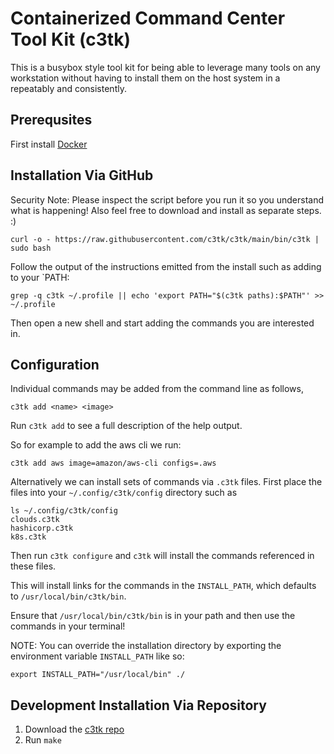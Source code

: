 # Containerized Command Center Tool Kit (c3tk)

This is a busybox style tool kit for being able to leverage many tools on any
workstation without having to install them on the host system in a repeatably
and consistently.

## Prerequsites 

First install [Docker](https://www.docker.com/products/docker-desktop)

## Installation Via GitHub

Security Note: Please inspect the script before you run it so you understand 
what is happening! Also feel free to download and install as separate steps. :)
```
curl -o - https://raw.githubusercontent.com/c3tk/c3tk/main/bin/c3tk | sudo bash
```
Follow the output of the instructions emitted from the install such as adding
to your `PATH:
```
grep -q c3tk ~/.profile || echo 'export PATH="$(c3tk paths):$PATH"' >> ~/.profile
```
Then open a new shell and start adding the commands you are interested in.

## Configuration

Individual commands may be added from the command line as follows,
```
c3tk add <name> <image>
```
Run `c3tk add` to see a full description of the help output.

So for example to add the aws cli we run:
```
c3tk add aws image=amazon/aws-cli configs=.aws
```

Alternatively we can install sets of commands via `.c3tk` files. First place the
files into your `~/.config/c3tk/config` directory such as
```
ls ~/.config/c3tk/config
clouds.c3tk
hashicorp.c3tk
k8s.c3tk
```
Then run `c3tk configure` and `c3tk` will install the commands referenced in these
files.

This will install links for the commands in the `INSTALL_PATH`, which defaults
to `/usr/local/bin/c3tk/bin`.

Ensure that `/usr/local/bin/c3tk/bin` is in your path and then use the commands
in your terminal!

NOTE: You can override the installation directory by exporting the environment
variable `INSTALL_PATH` like so:
```
export INSTALL_PATH="/usr/local/bin" ./

```

## Development Installation Via Repository

1. Download the [c3tk repo](https://github.com/wayneeseguin/c3tk) 
2. Run `make `

